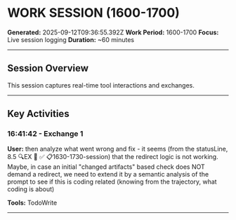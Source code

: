 # WORK SESSION (1600-1700)

**Generated:** 2025-09-12T09:36:55.392Z
**Work Period:** 1600-1700
**Focus:** Live session logging
**Duration:** ~60 minutes

---

## Session Overview

This session captures real-time tool interactions and exchanges.

---

## Key Activities

### 16:41:42 - Exchange 1

**User:** then analyze what went wrong and fix - it seems (from the statusLine, 8.5 🔍EX 🧠 ✅ 📋1630-1730-session) that the redirect logic is not working. Maybe, in case an initial "changed artifacts" based check does NOT demand a redirect, we need to extend it by a semantic analysis of the prompt to see if this is coding related (knowing from the trajectory, what coding is about)

**Tools:** TodoWrite

---

